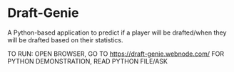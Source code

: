 # Draft-Genie
A Python-based application to predict if a player will be drafted/when they will be drafted based on their statistics.

TO RUN:
  OPEN BROWSER, GO TO https://draft-genie.webnode.com/
  FOR PYTHON DEMONSTRATION, READ PYTHON FILE/ASK
